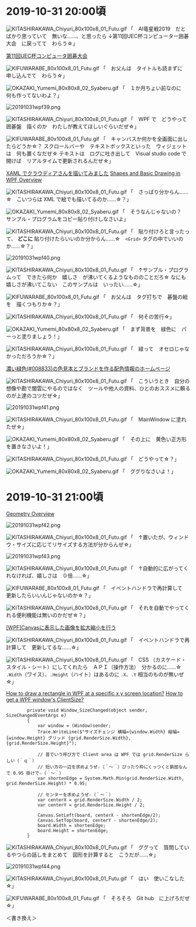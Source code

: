 ﻿# 2019-10-31 20:00頃

![KITASHIRAKAWA_Chiyuri_80x100x8_01_Futu.gif](https://crieit.now.sh/upload_images/3da2d4690cf2c3f101c5cbc0e48729f55dbac5db642bd.gif)
「　AI竜星戦2019　だとばかり思っていて　無いな……、と思ったら
↓第11回UEC杯コンピューター囲碁大会　に戻ってて　わらう☆」

[第11回UEC杯コンピュータ囲碁大会](http://entcog.c.ooco.jp/entcog/new_uec/)

![KIFUWARABE_80x100x8_01_Futu.gif](https://crieit.now.sh/upload_images/5ac9fa3b390b658160717a7c1ef5008a5dbac701eeafd.gif)
「　お父んは　タイトルも読まずに　申し込んでて　わらう☆」

![OKAZAKI_Yumemi_80x80x8_02_Syaberu.gif](https://crieit.now.sh/upload_images/058791c2dd4c1604ce1bd9ec26d490ae5dbac7809e902.gif)
「　１か月ちょい前なのに　何も作ってないわよ？」

![20191031wpf39.png](https://crieit.now.sh/upload_images/5a721b7c831ac4572f8d37a962a762915dbac7a46b1f5.png)

![KITASHIRAKAWA_Chiyuri_80x100x8_01_Futu.gif](https://crieit.now.sh/upload_images/3da2d4690cf2c3f101c5cbc0e48729f55dbac5db642bd.gif)
「　WPF で　どうやって囲碁盤　描くのか　わたしが教えてほしいぐらいだぜ☆」

![KIFUWARABE_80x100x8_01_Futu.gif](https://crieit.now.sh/upload_images/5ac9fa3b390b658160717a7c1ef5008a5dbac701eeafd.gif)
「　キャンバスか何かを全画面に出したらどうか☆？
スクロールバーや　テキストボックスといった　ウィジェットは　何も置くなだぜ☆
テキストは　ログに吐き出して　Visual studio code で開けば　リアルタイムで更新されるんだぜ☆」

[XAML でクラウディアさんを描いてみました](http://grabacr.net/archives/795)
[Shapes and Basic Drawing in WPF Overview](https://docs.microsoft.com/ja-jp/dotnet/framework/wpf/graphics-multimedia/shapes-and-basic-drawing-in-wpf-overview)

![KITASHIRAKAWA_Chiyuri_80x100x8_01_Futu.gif](https://crieit.now.sh/upload_images/3da2d4690cf2c3f101c5cbc0e48729f55dbac5db642bd.gif)
「　さっぱり分からん……☆　こいつらは XML で絵でも描いてるのか……☆？」

![OKAZAKI_Yumemi_80x80x8_02_Syaberu.gif](https://crieit.now.sh/upload_images/058791c2dd4c1604ce1bd9ec26d490ae5dbac7809e902.gif)
「　そうなんじゃないの？　サンプル・プログラムをコピー貼り付けしなさいよ」

![KITASHIRAKAWA_Chiyuri_80x100x8_01_Futu.gif](https://crieit.now.sh/upload_images/3da2d4690cf2c3f101c5cbc0e48729f55dbac5db642bd.gif)
「　貼り付けろと言ったって、 **どこに** 貼り付けたらいいのか分からん……☆　`<Grid>` タグの中でいいのか……☆？」

![20191031wpf40.png](https://crieit.now.sh/upload_images/4cb430bd6fb52e6d158dd2bba45dea745dbac9c249853.png)

![KITASHIRAKAWA_Chiyuri_80x100x8_01_Futu.gif](https://crieit.now.sh/upload_images/3da2d4690cf2c3f101c5cbc0e48729f55dbac5db642bd.gif)
「　↑サンプル・プログラムって　できたら何か　嬉しさ　が沸いてくるようなもののことだろ☆
なにも嬉しさが沸いてこない　このサンプルは　いったい……☆」

![KIFUWARABE_80x100x8_01_Futu.gif](https://crieit.now.sh/upload_images/5ac9fa3b390b658160717a7c1ef5008a5dbac701eeafd.gif)
「　お父んは　タグ打ちで　碁盤の絵を　描くつもりか☆？」

![KITASHIRAKAWA_Chiyuri_80x100x8_01_Futu.gif](https://crieit.now.sh/upload_images/3da2d4690cf2c3f101c5cbc0e48729f55dbac5db642bd.gif)
「　何その苦行☆」

![OKAZAKI_Yumemi_80x80x8_02_Syaberu.gif](https://crieit.now.sh/upload_images/058791c2dd4c1604ce1bd9ec26d490ae5dbac7809e902.gif)
「　まず背景を　緑色に　パーっと塗りましょう！」

![KITASHIRAKAWA_Chiyuri_80x100x8_01_Futu.gif](https://crieit.now.sh/upload_images/3da2d4690cf2c3f101c5cbc0e48729f55dbac5db642bd.gif)
「　緑って　オセロじゃなかっただろうか☆？」

[濃い緑色(#008833)の色見本とブランドを作る配色情報のホームページ](https://ironodata.info/rgb.php?color=008833)

![KITASHIRAKAWA_Chiyuri_80x100x8_01_Futu.gif](https://crieit.now.sh/upload_images/3da2d4690cf2c3f101c5cbc0e48729f55dbac5db642bd.gif)
「　こういうとき　自分の想像や勘で闇雲にやるのではなく　ツールや他人の資料、ひとのおススメに頼るのが上達のコツだぜ☆」

![20191031wpf41.png](https://crieit.now.sh/upload_images/c0b8c738499df0da92cbea59a7c0702a5dbacbc8d9d37.png)

![KITASHIRAKAWA_Chiyuri_80x100x8_01_Futu.gif](https://crieit.now.sh/upload_images/3da2d4690cf2c3f101c5cbc0e48729f55dbac5db642bd.gif)
「　MainWindow に塗れたぜ☆」

![OKAZAKI_Yumemi_80x80x8_02_Syaberu.gif](https://crieit.now.sh/upload_images/058791c2dd4c1604ce1bd9ec26d490ae5dbac7809e902.gif)
「　その上に　黄色い正方形を置きなさいよ！」

![KITASHIRAKAWA_Chiyuri_80x100x8_01_Futu.gif](https://crieit.now.sh/upload_images/3da2d4690cf2c3f101c5cbc0e48729f55dbac5db642bd.gif)
「　どうやって☆？」

![OKAZAKI_Yumemi_80x80x8_02_Syaberu.gif](https://crieit.now.sh/upload_images/058791c2dd4c1604ce1bd9ec26d490ae5dbac7809e902.gif)
「　ググりなさいよ！」

# 2019-10-31 21:00頃

[Geometry Overview](https://docs.microsoft.com/ja-jp/dotnet/framework/wpf/graphics-multimedia/geometry-overview)

![20191031wpf42.png](https://crieit.now.sh/upload_images/d613fec7c0c58460ae38d73629b3e23e5dbace31caed5.png)

![KITASHIRAKAWA_Chiyuri_80x100x8_01_Futu.gif](https://crieit.now.sh/upload_images/3da2d4690cf2c3f101c5cbc0e48729f55dbac5db642bd.gif)
「　↑置いたが、ウィンドウ・サイズに応じてリサイズする方法が分からんぜ☆」

![20191031wpf43.png](https://crieit.now.sh/upload_images/60deea916e8ce600c69ffabef679300e5dbaced2ed5b1.png)

![KITASHIRAKAWA_Chiyuri_80x100x8_01_Futu.gif](https://crieit.now.sh/upload_images/3da2d4690cf2c3f101c5cbc0e48729f55dbac5db642bd.gif)
「　↑自動的に広がってくれなければ、嬉しさは　０倍……☆」

![KIFUWARABE_80x100x8_01_Futu.gif](https://crieit.now.sh/upload_images/5ac9fa3b390b658160717a7c1ef5008a5dbac701eeafd.gif)
「　イベントハンドラで再計算して　更新したらいいんじゃないのか☆？」

![KITASHIRAKAWA_Chiyuri_80x100x8_01_Futu.gif](https://crieit.now.sh/upload_images/3da2d4690cf2c3f101c5cbc0e48729f55dbac5db642bd.gif)
「　それを自動でやってくれる便利機能は無いのかだぜ☆？」

[[WPF]Canvasに表示した画像を拡大縮小を行う](https://it-manabiba.com/wpf/wpf-canvas-matrix-transform/)

![KITASHIRAKAWA_Chiyuri_80x100x8_01_Futu.gif](https://crieit.now.sh/upload_images/3da2d4690cf2c3f101c5cbc0e48729f55dbac5db642bd.gif)
「　イベントハンドラで再計算して　更新してるな……☆」

![KITASHIRAKAWA_Chiyuri_80x100x8_01_Futu.gif](https://crieit.now.sh/upload_images/3da2d4690cf2c3f101c5cbc0e48729f55dbac5db642bd.gif)
「　CSS （カスケード・スタイル・シート）にしてくれたら　ＡＰＩ（操作方法）　分かるのに……☆
`.Width`（ワイス）、`.Height`（ハイト）はあるのに `.X`、`.Y` 相当のものが無いぜ☆」

[How to draw a rectangle in WPF at a specific x,y screen location?](https://stackoverflow.com/questions/12763441/how-to-draw-a-rectangle-in-wpf-at-a-specific-x-y-screen-location)
[How to get a WPF window's ClientSize?](https://stackoverflow.com/questions/955592/how-to-get-a-wpf-windows-clientsize)


```
        private void Window_SizeChanged(object sender, SizeChangedEventArgs e)
        {
            var window = (Window)sender;
            Trace.WriteLine($"サイズチェンジ 横幅={window.Width} 縦幅={window.Height} グリッド {grid.RenderSize.Width}, {grid.RenderSize.Height}");

            // 昔でいう呼び方で Client area は WPF では grid.RenderSize らしい（＾ｑ＾）
            // 短い方の一辺を求めようぜ☆（＾～＾）ぴったり枠にくっつくと窮屈なんで 0.95 掛けで☆（＾～＾）
            var shortenEdge = System.Math.Min(grid.RenderSize.Width, grid.RenderSize.Height) * 0.95;

            // センターを求めようぜ☆（＾～＾）
            var centerX = grid.RenderSize.Width / 2;
            var centerY = grid.RenderSize.Height / 2;

            Canvas.SetLeft(board, centerX - shortenEdge/2);
            Canvas.SetTop(board, centerY - shortenEdge/2);
            board.Width = shortenEdge;
            board.Height = shortenEdge;
        }
```

![KITASHIRAKAWA_Chiyuri_80x100x8_01_Futu.gif](https://crieit.now.sh/upload_images/3da2d4690cf2c3f101c5cbc0e48729f55dbac5db642bd.gif)
「　ググって　質問しているやつらの話しをまとめて　図形を計算すると　こうだが……☆」

![20191031wpf44.png](https://crieit.now.sh/upload_images/218c58bee3e32467ca58ee81f12b118d5dbad7ed5d647.png)

![KITASHIRAKAWA_Chiyuri_80x100x8_01_Futu.gif](https://crieit.now.sh/upload_images/3da2d4690cf2c3f101c5cbc0e48729f55dbac5db642bd.gif)
「　はい　使いこなした☆」

![KIFUWARABE_80x100x8_01_Futu.gif](https://crieit.now.sh/upload_images/5ac9fa3b390b658160717a7c1ef5008a5dbac701eeafd.gif)
「　そろそろ　Git hub　に上げろだぜ☆」



＜書き換え＞